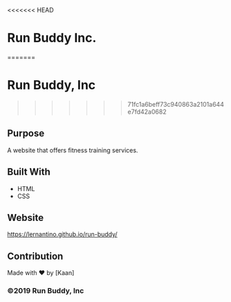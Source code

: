 <<<<<<< HEAD
# Run Buddy Inc.
=======
# Run Buddy, Inc

>>>>>>> 71fc1a6beff73c940863a2101a644e7fd42a0682
## Purpose
A website that offers fitness training services. 

## Built With
* HTML
* CSS

## Website
https://lernantino.github.io/run-buddy/

## Contribution
Made with ❤️ by [Kaan]

### ©️2019 Run Buddy, Inc 
